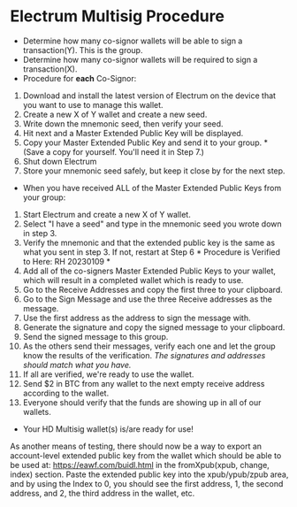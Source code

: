# Electrum Multisig Procedure
* Determine how many co-signor wallets will be able to sign a transaction(Y). This is the group.
* Determine how many co-signor wallets will be required to sign a transaction(X).
* Procedure for **each** Co-Signor:
1. Download and install the latest version of Electrum on the device that you want to use to manage this wallet.
2. Create a new X of Y wallet and create a new seed. 
3. Write down the mnemonic seed, then verify your seed.
4. Hit next and a Master Extended Public Key will be displayed.
5. Copy your Master Extended Public Key and send it to your group. *(Save a copy for yourself. You'll need it in Step 7.)
6. Shut down Electrum
7. Store your mnemonic seed safely, but keep it close by for the next step.

* When you have received ALL of the Master Extended Public Keys from your group:
1. Start Electrum and create a new X of Y wallet.
2. Select "I have a seed" and type in the mnemonic seed you wrote down in step 3.
3. Verify the mnemonic and that the extended public key is the same as what you sent in step 3. If not, restart at Step 6 
\* Procedure is Verified to Here: RH 20230109 \*
4. Add all of the co-signers Master Extended Public Keys to your wallet, which will result in a completed wallet which is ready to use.
5. Go to the Receive Addresses and copy the first three to your clipboard.
6. Go to the Sign Message and use the three Receive addresses as the message.
7. Use the first address as the address to sign the message with.
8. Generate the signature and copy the signed message to your clipboard.
9. Send the signed message to this group.
10. As the others send their messages, verify each one and let the group know the results of the verification. *The signatures and addresses should match what you have.*
11. If all are verified, we're ready to use the wallet.
12. Send $2 in BTC from any wallet to the next empty receive address according to the wallet.
13. Everyone should verify that the funds are showing up in all of our wallets.

* Your HD Multisig wallet(s) is/are ready for use!



As another means of testing, there should now be a way to export an account-level extended public key from the wallet which should be able to be used at: https://eawf.com/buidl.html in the fromXpub(xpub, change, index) section. Paste the extended public key into the xpub/ypub/zpub area, and by using the Index to 0, you should see the first address, 1, the second address, and 2, the third address in the wallet, etc.
